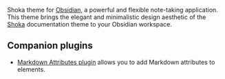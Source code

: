 Shoka theme for [Obsidian](https://obsidian.md/), a powerful and flexible note-taking application. This theme brings the elegant and minimalistic design aesthetic of the [Shoka](https://shoka.lostyu.me/computer-science/note/theme-shoka-doc/special/) documentation theme to your Obsidian workspace.

## Companion plugins

- [Markdown Attributes plugin](https://github.com/javalent/markdown-attributes) allows you to add Markdown attributes to elements.
